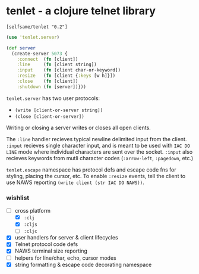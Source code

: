 # tenlet - a clojure telnet library

`[selfsame/tenlet "0.2"]`


```clj
(use 'tenlet.server)

(def server 
  (create-server 5073 {
    :connect  (fn [client])
    :line     (fn [client string])
    :input    (fn [client char-or-keyword])
    :resize   (fn [client {:keys [w h]}])
    :close    (fn [client])
    :shutdown (fn [server])}))
```

`tenlet.server` has two user protocols:
* `(write [client-or-server string])` 
* `(close [client-or-server])`

Writing or closing a server writes or closes all open clients.


The `:line` handler recieves typical newline delimited input from the client.  `:input` recieves single character input, and is meant to be used with `IAC DO LINE` mode where individual characters are sent over the socket. `:input` also recieves keywords from mutli character codes (`:arrow-left`, `:pagedown`, etc.)


`tenlet.escape` namespace has protocol defs and escape code fns for styling, placing the cursor, etc. To enable `:resize` events, tell the client to use NAWS reporting `(write client (str IAC DO NAWS))`.

### wishlist

- [ ] cross platform
  - [x] `:clj`
  - [x] `:cljs`
  - [ ] `:cljc`
- [x] user handlers for server & client lifecycles
- [x] Telnet protocol code defs
- [x] NAWS terminal size reporting
- [ ] helpers for line/char, echo, cursor modes
- [x] string formatting & escape code decorating namespace